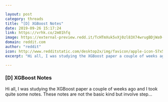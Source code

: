 ```yaml
---

layout: post
category: threads
title: "[D] XGBoost Notes"
date: 2019-09-26 15:17:24
link: https://vrhk.co/2m01hfq
image: https://external-preview.redd.it/TcHTmXuk5vXj0zl83X74wrugBDjWa9-IdqbzR0ObTS4.jpg?width=1200&height=628.272251309&auto=webp&s=c69712a69a4782932e3dbcc2920aa758f02e670d
domain: reddit.com
author: "reddit"
icon: http://www.redditstatic.com/desktop2x/img/favicon/apple-icon-57x57.png
excerpt: "Hi all, I was studying the XGBoost paper a couple of weeks ago and I took quite some notes. These notes are not the basic kind but involve step..."

---
```


### [D] XGBoost Notes

Hi all, I was studying the XGBoost paper a couple of weeks ago and I took quite some notes. These notes are not the basic kind but involve step...